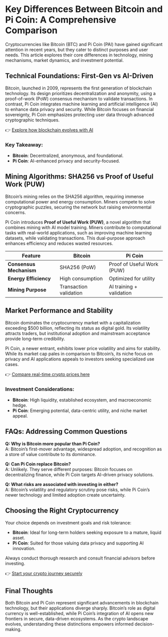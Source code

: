 # Key Differences Between Bitcoin and Pi Coin: A Comprehensive Comparison  

Cryptocurrencies like Bitcoin (BTC) and Pi Coin (PAI) have gained significant attention in recent years, but they cater to distinct purposes and user needs. This article explores their core differences in technology, mining mechanisms, market dynamics, and investment potential.  

## Technical Foundations: First-Gen vs AI-Driven  

Bitcoin, launched in 2009, represents the first generation of blockchain technology. Its design prioritizes decentralization and anonymity, using a proof-of-work (PoW) consensus mechanism to validate transactions. In contrast, Pi Coin integrates machine learning and artificial intelligence (AI) to enhance data privacy and security. While Bitcoin focuses on financial sovereignty, Pi Coin emphasizes protecting user data through advanced cryptographic techniques.  

👉 [Explore how blockchain evolves with AI](https://bit.ly/okx-bonus)  

### Key Takeaway:  
- **Bitcoin**: Decentralized, anonymous, and foundational.  
- **Pi Coin**: AI-enhanced privacy and security-focused.  

## Mining Algorithms: SHA256 vs Proof of Useful Work (PUW)  

Bitcoin’s mining relies on the SHA256 algorithm, requiring immense computational power and energy consumption. Miners compete to solve cryptographic puzzles, securing the network but raising environmental concerns.  

Pi Coin introduces **Proof of Useful Work (PUW)**, a novel algorithm that combines mining with AI model training. Miners contribute to computational tasks with real-world applications, such as improving machine learning datasets, while validating transactions. This dual-purpose approach enhances efficiency and reduces wasted resources.  

| Feature                | Bitcoin                  | Pi Coin                  |  
|------------------------|--------------------------|--------------------------|  
| **Consensus Mechanism** | SHA256 (PoW)            | Proof of Useful Work (PUW)|  
| **Energy Efficiency**   | High consumption        | Optimized for utility   |  
| **Mining Purpose**      | Transaction validation   | AI training + validation|  

## Market Performance and Stability  

Bitcoin dominates the cryptocurrency market with a capitalization exceeding $500 billion, reflecting its status as digital gold. Its volatility attracts traders, but institutional adoption and mainstream acceptance provide long-term credibility.  

Pi Coin, a newer entrant, exhibits lower price volatility and aims for stability. While its market cap pales in comparison to Bitcoin’s, its niche focus on privacy and AI applications appeals to investors seeking specialized use cases.  

👉 [Compare real-time crypto prices here](https://bit.ly/okx-bonus)  

### Investment Considerations:  
- **Bitcoin**: High liquidity, established ecosystem, and macroeconomic hedge.  
- **Pi Coin**: Emerging potential, data-centric utility, and niche market appeal.  

## FAQs: Addressing Common Questions  

**Q: Why is Bitcoin more popular than Pi Coin?**  
A: Bitcoin’s first-mover advantage, widespread adoption, and recognition as a store of value contribute to its dominance.  

**Q: Can Pi Coin replace Bitcoin?**  
A: Unlikely. They serve different purposes: Bitcoin focuses on decentralizing finance, while Pi Coin targets AI-driven privacy solutions.  

**Q: What risks are associated with investing in either?**  
A: Bitcoin’s volatility and regulatory scrutiny pose risks, while Pi Coin’s newer technology and limited adoption create uncertainty.  

## Choosing the Right Cryptocurrency  

Your choice depends on investment goals and risk tolerance:  
- **Bitcoin**: Ideal for long-term holders seeking exposure to a mature, liquid asset.  
- **Pi Coin**: Suited for those valuing data privacy and supporting AI innovation.  

Always conduct thorough research and consult financial advisors before investing.  

👉 [Start your crypto journey securely](https://bit.ly/okx-bonus)  

## Final Thoughts  

Both Bitcoin and Pi Coin represent significant advancements in blockchain technology, but their applications diverge sharply. Bitcoin’s role as digital currency is well-established, while Pi Coin’s integration of AI opens new frontiers in secure, data-driven ecosystems. As the crypto landscape evolves, understanding these distinctions empowers informed decision-making.  
